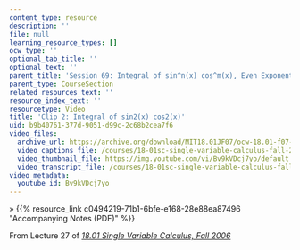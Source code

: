 ```yaml
---
content_type: resource
description: ''
file: null
learning_resource_types: []
ocw_type: ''
optional_tab_title: ''
optional_text: ''
parent_title: 'Session 69: Integral of sin^n(x) cos^m(x), Even Exponents'
parent_type: CourseSection
related_resources_text: ''
resource_index_text: ''
resourcetype: Video
title: 'Clip 2: Integral of sin2(x) cos2(x)'
uid: b9b40761-377d-9051-d99c-2c68b2cea7f6
video_files:
  archive_url: https://archive.org/download/MIT18.01JF07/ocw-18.01-f07-lec27_300k.mp4
  video_captions_file: /courses/18-01sc-single-variable-calculus-fall-2010/99ac798939db5f9399d9b68fe2f128fd_Bv9kVDcj7yo.vtt
  video_thumbnail_file: https://img.youtube.com/vi/Bv9kVDcj7yo/default.jpg
  video_transcript_file: /courses/18-01sc-single-variable-calculus-fall-2010/ecbc08c80cf1dc193d5c321c719f20f4_Bv9kVDcj7yo.pdf
video_metadata:
  youtube_id: Bv9kVDcj7yo
---
```


» {{% resource_link c0494219-71b1-6bfe-e168-28e88ea87496 "Accompanying Notes (PDF)" %}}

From Lecture 27 of [_18.01 Single Variable Calculus, Fall 2006_](/courses/18-01-single-variable-calculus-fall-2006/video_galleries/video-lectures)